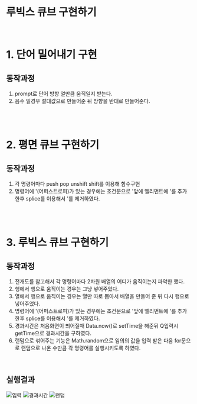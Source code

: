 # 루빅스 큐브 구현하기
<br>

# 1. 단어 밀어내기 구현
## 동작과정
 1. prompt로 단어 방향 얼만큼 움직일지 받는다.
 2. 음수 일경우 절대값으로 만들어준 뒤 방향을 반대로 만들어준다.

<br>
<br>

# 2. 평면 큐브 구현하기
## 동작과정 
 1. 각 명령어마다 push pop unshift shift를 이용해 함수구현
 2. 명령어에 '(어퍼스트로피)가 있는 경우에는 조건문으로 '앞에 엘리먼트에 '를 추가 한후 splice를 이용해서 '를 제거하였다.

<br>
<br>

# 3. 루빅스 큐브 구현하기
## 동작과정
 1. 전개도를 참고해서 각 명령어마다 2차원 배열의 어디가 움직이는지 파악한 했다.
 2. 행에서 행으로 움직이는 경우는 그냥 넣어주었다.
 3. 열에서 행으로 움직이는 경우는 열만 따로 뽑아서 배열을 만들어 준 뒤 다시 행으로 넣어주었다.
 4. 명령어에 '(어퍼스트로피)가 있는 경우에는 조건문으로 '앞에 엘리먼트에 '를 추가 한후 splice를 이용해서 '를 제거하였다.
 5. 경과시간은 처음화면이 띄어질때 Data.now()로 setTime을 해준뒤 Q입력시 getTime으로 경과시간을 구하였다.
 6. 랜덤으로 섞어주는 기능은 Math.random으로 임의의 값을 입력 받은 다음 for문으로 랜덤으로 나온 수만큼 각 명령어를 실행시키도록 하였다.
<br>

## 실행결과

![입력](https://user-images.githubusercontent.com/48144688/102012776-a99a2000-3d8f-11eb-824c-34e2c8695620.png)
![경과시간](https://user-images.githubusercontent.com/48144688/102012777-aacb4d00-3d8f-11eb-8812-482011e54c55.png)
![랜덤](https://user-images.githubusercontent.com/48144688/102012778-ab63e380-3d8f-11eb-871c-c57bc75cd4e4.png)

